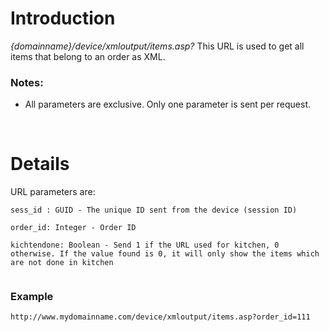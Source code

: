 # Introduction #

_{domainname}/device/xmloutput/items.asp?_
This URL is used to get all items that belong to an order as XML.

### Notes: ###
  * All parameters are exclusive. Only one parameter is sent per request.

<br>

<h1>Details</h1>

URL parameters are:<br>
<pre><code>sess_id : GUID - The unique ID sent from the device (session ID)<br>
order_id: Integer - Order ID<br>
kichtendone: Boolean - Send 1 if the URL used for kitchen, 0 otherwise. If the value found is 0, it will only show the items which are not done in kitchen<br>
</code></pre>

<h3>Example</h3>
<pre><code>http://www.mydomainname.com/device/xmloutput/items.asp?order_id=111<br>
</code></pre>